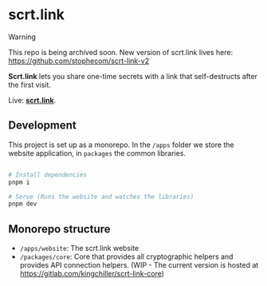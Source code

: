 # scrt.link

> [!WARNING]  
> This repo is being archived soon. New version of scrt.link lives here: https://github.com/stophecom/scrt-link-v2

**Scrt.link** lets you share one-time secrets with a link that self-destructs after the first visit.

Live: **[scrt.link](https://scrt.link)**.

## Development

This project is set up as a monorepo. In the `/apps` folder we store the website application, in `packages` the common libraries.

```bash

# Install dependencies
pnpm i

# Serve (Runs the website and watches the libraries)
pnpm dev

```

## Monorepo structure

- `/apps/website`: The scrt.link website
- `/packages/core`: Core that provides all cryptographic helpers and provides API connection helpers. (WIP - The current version is hosted at https://gitlab.com/kingchiller/scrt-link-core)
